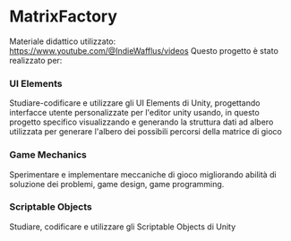 # MatrixFactory
Materiale didattico utilizzato: https://www.youtube.com/@IndieWafflus/videos
Questo progetto è stato realizzato per:

### UI Elements
Studiare-codificare e utilizzare gli UI Elements di Unity, progettando interfacce utente personalizzate per l'editor unity usando, in questo progetto specifico visualizzando e generando la struttura dati ad albero utilizzata per generare l'albero dei possibili percorsi della matrice di gioco

### Game Mechanics
Sperimentare e implementare meccaniche di gioco migliorando abilità di soluzione dei problemi, game design, game programming.

### Scriptable Objects
Studiare, codificare e utilizzare gli Scriptable Objects di Unity
